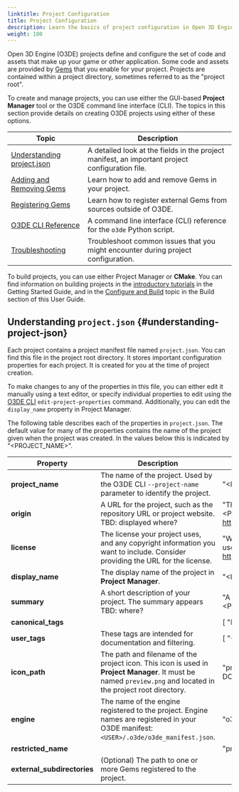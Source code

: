```yaml
---
linktitle: Project Configuration
title: Project Configuration
description: Learn the basics of project configuration in Open 3D Engine, and get the details on the Project Manager and O3DE CLI tools.
weight: 100
---
```


Open 3D Engine (O3DE) projects define and configure the set of code and assets that make up your game or other application. Some code and assets are provided by [Gems](/docs/user-guide/gems) that you enable for your project. Projects are contained within a project directory, sometimes referred to as the "project root".

To create and manage projects, you can use either the GUI-based **Project Manager** tool or the O3DE command line interface (CLI). The topics in this section provide details on creating O3DE projects using either of these options.

| Topic | Description |
| - | - |
| [Understanding project.json](#understanding-project-json) | A detailed look at the fields in the project manifest, an important project configuration file. |
| [Adding and Removing Gems](add-remove-gems/) | Learn how to add and remove Gems in your project. | 
| [Registering Gems](register-gems/) | Learn how to register external Gems from sources outside of O3DE. |
| [O3DE CLI Reference](cli-reference/) | A command line interface (CLI) reference for the `o3de` Python script.
| [Troubleshooting](troubleshooting/) | Troubleshoot common issues that you might encounter during project configuration. |

To build projects, you can use either Project Manager or **CMake**. You can find information on building projects in the [introductory tutorials](/docs/welcome-guide/create/) in the Getting Started Guide, and in the [Configure and Build](/docs/user-guide/build/configure-and-build) topic in the Build section of this User Guide.

## Understanding `project.json` {#understanding-project-json}

Each project contains a project manifest file named `project.json`. You can find this file in the project root directory. It stores important configuration properties for each project. It is created for you at the time of project creation.

To make changes to any of the properties in this file, you can either edit it manually using a text editor, or specify individual properties to edit using the [O3DE CLI](./cli-reference) `edit-project-properties` command. Additionally, you can edit the `display_name` property in Project Manager.

The following table describes each of the properties in `project.json`. The default value for many of the properties contains the name of the project given when the project was created. In the values below this is indicated by "<PROJECT_NAME>".

| Property | Description | Default |
| --- | --- | --- |
| **project_name** | The name of the project. Used by the O3DE CLI `--project-name` parameter to identify the project. | "<PROJECT_NAME>" |
| **origin** | A URL for the project, such as the repository URL or project website. TBD: displayed where? | "The primary repo for <PROJECT_NAME> goes here: i.e. http://www.mydomain.com"
| **license** | The license your project uses, and any copyright information you want to include. Consider providing the URL for the license. | "What license <PROJECT_NAME> uses goes here: i.e. https://opensource.org/licenses/MIT" |
| **display_name** | The display name of the project in **Project Manager**. | "<PROJECT_NAME>" |
| **summary** | A short description of your project. The summary appears TBD: where? | "A short description of <PROJECT_NAME>." |
| **canonical_tags** | | [ "Project" ] |
| **user_tags** | These tags are intended for documentation and filtering. | [ "<PROJECT_NAME>" ] |
| **icon_path** | The path and filename of the project icon. This icon is used in **Project Manager**. It must be named `preview.png` and located in the project root directory. | "preview.png" <br> DO NOT CHANGE! |
| **engine** | The name of the engine registered to the project. Engine names are registered in your O3DE manifest: `<USER>/.o3de/o3de_manifest.json`. | "o3de" |
| **restricted_name** | | "projects" |
| **external_subdirectories** | (Optional) The path to one or more Gems registered to the project. | |
